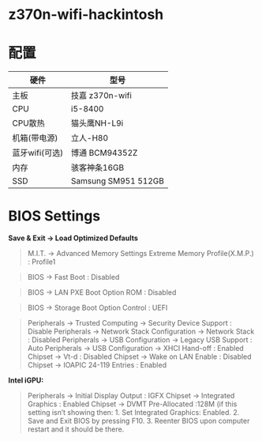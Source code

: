 # z370n-wifi-hackintosh
# 配置

硬件 | 型号 
---|---
主板 | 技嘉 z370n-wifi  
CPU| i5-8400 
CPU散热|猫头鹰NH-L9i 
机箱(带电源)|立人-H80 
蓝牙wifi(可选)|博通 BCM94352Z 
内存| 骇客神条16GB 
SSD | Samsung SM951 512GB 


# BIOS Settings
**Save & Exit → Load Optimized Defaults**

> M.I.T. → Advanced Memory Settings Extreme Memory Profile(X.M.P.) : Profile1

> BIOS → Fast Boot : Disabled

> BIOS → LAN PXE Boot Option ROM : Disabled

> BIOS → Storage Boot Option Control : UEFI

> Peripherals → Trusted Computing → Security Device Support : Disable
> Peripherals → Network Stack Configuration → Network Stack : Disabled
> Peripherals → USB Configuration → Legacy USB Support : Auto
> Peripherals → USB Configuration → XHCI Hand-off : Enabled
> Chipset → Vt-d : Disabled
> Chipset → Wake on LAN Enable : Disabled
> Chipset → IOAPIC 24-119 Entries : Enabled

 **Intel iGPU:**
> Peripherals → Initial Display Output : IGFX
> Chipset → Integrated Graphics : Enabled
> Chipset → DVMT Pre-Allocated :128M (if this setting isn’t showing then: 1. Set Integrated Graphics: Enabled. 2. Save and Exit BIOS by pressing F10. 3. Reenter BIOS upon computer restart and it should be there.

